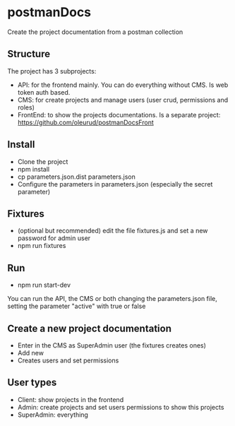 # postmanDocs
Create the project documentation from a postman collection

## Structure
The project has 3 subprojects:
- API: for the frontend mainly. You can do everything without CMS. Is web token auth based.
- CMS: for create projects and manage users (user crud, permissions and roles)
- FrontEnd: to show the projects documentations. Is a separate project: https://github.com/oleurud/postmanDocsFront

## Install
- Clone the project
- npm install
- cp parameters.json.dist parameters.json
- Configure the parameters in parameters.json (especially the secret parameter)

## Fixtures
- (optional but recommended) edit the file fixtures.js and set a new password for admin user
- npm run fixtures

## Run
- npm run start-dev

You can run the API, the CMS or both changing the parameters.json file, setting the parameter "active" with true or false

## Create a new project documentation
- Enter in the CMS as SuperAdmin user (the fixtures creates ones)
- Add new
- Creates users and set permissions

## User types
- Client: show projects in the frontend
- Admin: create projects and set users permissions to show this projects
- SuperAdmin: everything
